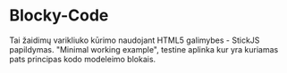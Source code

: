 # Blocky-Code 
Tai žaidimų varikliuko kūrimo naudojant HTML5 galimybes - StickJS papildymas.
"Minimal working example", testine aplinka kur yra kuriamas pats principas kodo modeleimo blokais.

